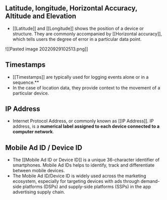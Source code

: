 ## Latitude, longitude, Horizontal Accuracy, Altitude and Elevation
- [[Latitude]] and [[Longitude]] shows the position of a device or structure. They are commonly accompanied by [[Horizontal accuracy]], which tells users the degree of error in a particular data point.

![[Pasted image 20220929102513.png]]

## Timestamps
- [[Timestamps]] are typically used for logging events alone or in a sequence.**  
- In the case of location data, they provide context to the movement of a particular device.

## IP Address
- Internet Protocol Address, or commonly known as [[IP Address]]. IP address, is a **numerical label assigned to each device connected to a computer network**.

## Mobile Ad ID /  Device ID
- The [[Mobile Ad ID or Device ID]] is a unique 36-character identifier of smartphones. Mobile Ad IDs helps to identify, track and differentiate between mobile devices.
- The Mobile Ad ID/Device ID is widely used across the marketing ecosystem, especially for targeting devices with ads through demand-side platforms (DSPs) and supply-side platforms (SSPs) in the app advertising supply chain.